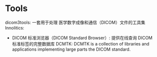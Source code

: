 # Tools

dicom3tools: 一套用于处理 ​​医学数字成像和通信（DICOM）​​文件的工具集
Innolitics:
  - DICOM 标准浏览器（DICOM Standard Browser）: 提供在线查询 DICOM 标准标签的完整数据库
DCMTK: DCMTK is a collection of libraries and applications implementing large parts the DICOM standard.